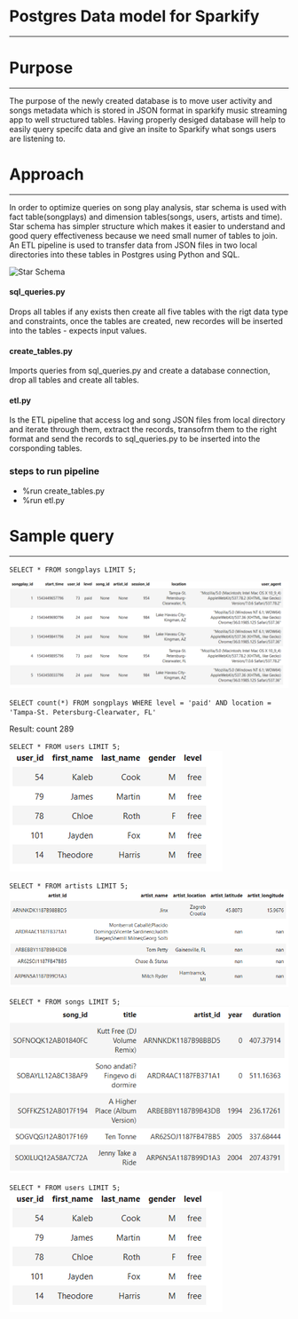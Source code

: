 # Postgres Data model for Sparkify
****

# Purpose
****

The purpose of the newly created database is to move user activity and songs metadata which is stored in JSON format in sparkify music streaming app to well structured tables. Having properly desiged database will help to easily query specifc data and give an insite to Sparkify what songs users are listening to. 


# Approach
****
In order to optimize queries on song play analysis, star schema is used with  fact table(songplays) and dimension tables(songs, users, artists and time). Star schema has simpler structure which makes it easier to understand and good query effectiveness because we need small numer of tables to join. An ETL pipeline is used to transfer data from JSON files in two local directories into these tables in Postgres using Python and SQL. 

![Star Schema](resource/starSchema.PNG)


#### sql_queries.py  
Drops all tables if any exists then create all five tables with the rigt data type and constraints, once the tables are created, new recordes will be inserted into the tables - expects input values. 

#### create_tables.py
Imports queries from sql_queries.py and create a database connection, drop all tables and create all tables.

#### etl.py
Is the ETL pipeline that access log and song JSON files from local directory and iterate through them, extract the records, transofrm them to the right format and send the records to sql_queries.py to be inserted into the corsponding tables.   

### steps to run pipeline
- %run create_tables.py
- %run etl.py

# Sample query
***
`SELECT * FROM songplays LIMIT 5;`

![songplays](resource/songplays.PNG)

`SELECT count(*) FROM songplays WHERE level = 'paid' AND location = 'Tampa-St. Petersburg-Clearwater, FL' `

Result:
count
289

`SELECT * FROM users LIMIT 5;`
![users](resource/users.PNG)

`SELECT * FROM artists LIMIT 5;`
![artists](resource/artists.PNG)

`SELECT * FROM songs LIMIT 5;`
![songs](resource/songs.PNG)

`SELECT * FROM users LIMIT 5;`
![songs](resource/users.PNG)